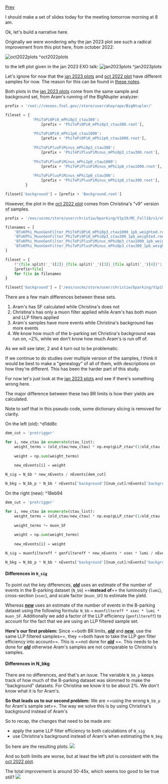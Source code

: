 [Prev](/B-parking/Mon_Apr_10_2023.md)

I should make a set of slides today for the meeting tomorrow morning at 8 am.

Ok, let's build a narrative here.

Originally we were wondering why the jan 2023 plot see such a radical improvement from this plot here, from october 2022:

![oct2022plots](B-parking/img/oct2022plots.png)
^oct2022plots

to the left plot given in the jan 2023 EXO talk:
![jan2023plots](B-parking/img/jan2023plots.png)
^jan2023plots

Let's ignore for now that the [jan 2023 plots](#^jan2023plots) and [oct 2022 plot](#^oct2022plots) have different samples for now. The reason for this can be found in [these notes](/B-parking/Mon_Apr_10_2023.md).

Both plots in the [jan 2023 plots](#^jan2023plots) come from the same sample and background set, from Aram's running of the BigNtupler analyzer:
```python
prefix = 'root://cmseos.fnal.gov//store/user/ahayrape/BigNtupler/'

fileset = {
			'PhiToPi0Pi0_mPhi0p3_ctau300':
				[prefix + 'PhiToPi0Pi0_mPhi0p3_ctau300.root'],
				
			'PhiToPi0Pi0_mPhi1p0_ctau1000':
				[prefix + 'PhiToPi0Pi0_mPhi1p0_ctau1000.root'],
				
			'PhiToPiPlusPiMinus_mPhi0p3_ctau300':
				[prefix + 'PhiToPiPlusPiMinus_mPhi0p3_ctau300.root'],
				
			'PhiToPiPlusPiMinus_mPhi1p0_ctau1000':
				[prefix + 'PhiToPiPlusPiMinus_mPhi1p0_ctau1000.root'],
				
			'PhiToPiPlusPiMinus_mPhi1p0_ctau300':
				[prefix + 'PhiToPiPlusPiMinus_mPhi1p0_ctau300.root'],
		 }

fileset['background'] = [prefix + 'Background.root']
```

 However, the plot in the [oct 2022 plot](#^oct2022plots) comes from Christina's "v9" version of samples.

```python
prefix = '/eos/uscms/store/user/christiw/bparking/V1p19/MC_Fall18/v1/v9/normalized/'

filenames = [
    'BToKPhi_MuonGenFilter_PhiToPi0Pi0_mPhi0p3_ctau1000_1pb_weighted.root',
    'BToKPhi_MuonGenFilter_PhiToPi0Pi0_mPhi0p3_ctau300_1pb_weighted.root',
    'BToKPhi_MuonGenFilter_PhiToPiPlusPiMinus_mPhi0p3_ctau1000_1pb_weighted.root',
    'BToKPhi_MuonGenFilter_PhiToPiPlusPiMinus_mPhi0p3_ctau300_1pb_weighted.root',
]

fileset = {
    f"{file.split('_')[2]}_{file.split('_')[3]}_{file.split('_')[4]}": 
    [prefix+file] 
    for file in filenames
}

fileset['background'] = ['/eos/uscms/store/user/christiw/bparking/V1p19/Data2018_UL/v9/normalized/ParkingBPH4_2018A_goodLumi.root']
```

There are a few main differences between these sets.
1. Aram's has SF calculated while Christina's does not
2. Christina's has only a muon filter applied while Aram's has both muon and LLP filters applied
3. Aram's samples have more events while Christina's background has more events
4. We know how much of the b-parking set Christina's background was run on, ~2%, while we don't know how much Aram's is run off of.

As we will see later, 2 and 4 turn out to be problematic.

If we continue to do studies over multiple version of the samples, I think it would be best to make a "genealogy" of all of them, with descriptions on how they're different. This has been the harder part of this study.

For now let's just look at the [jan 2023 plots](#^jan2023plots) and see if there's something wrong here. 

The major difference between these two BR limits is how their yields are calculated. 

Note to self that in this pseudo code, some dictionary slicing is removed for clarity.

On the left (old): ^d1dd8c
```python
dem_cut = 'pretrigger'

for i, new_ctau in enumerate(ctau_list):
	weight_terms = (old_ctau/new_ctau) * np.exp(gLLP_ctau*(1/old_ctau - 1/new_ctau))
		
	weight = np.sum(weight_terms)
	
	new_nEvents[i] = weight

N_sig = N_bb * new_nEvents / nEvents[dem_cut]

N_bkg = N_bb_p * N_bb * nEvents['background'][num_cut]/nEvents['background'][dem_cut]
```

On the right (new): ^18eb94
```python
dem_cut = 'pretrigger'

for i, new_ctau in enumerate(ctau_list):
	weight_terms = (old_ctau/new_ctau) * np.exp(gLLP_ctau*(1/old_ctau - 1/new_ctau))
	
	weight_terms *= muon_SF
	
	weight = np.sum(weight_terms)
	
	new_nEvents[i] = weight

N_sig = muonfiltereff * genfiltereff * new_nEvents * xsec * lumi / nEvents[dem_cut]

N_bkg = N_bb_p * N_bb * nEvents['background'][num_cut]/nEvents['background'][dem_cut]
```

#### Differences in `N_sig`

To point out the key differences, [***old***](#^d1dd8c) uses an estimate of the number of events in the B-parking dataset (`N_bb`) ==**instead of**== the luminosity (`lumi`), cross-section (`xsec`), and scale factor (`muon_SF`) to estimate the yield.

Whereas [***new***](#^18eb94) uses an estimate of the number of events in the B-parking dataset using the following formula: `N_bb` ~ `muonfiltereff * xsec * lumi * muon_SF`. Additionally we add a factor of the LLP efficiency (`genfiltereff`) to account for the fact that we are using an LLP filtered sample set.

**Here's our first problem:** Since ==both BR limits, [***old***](#^d1dd8c)  and [***new***](#^18eb94), use the same LLP filtered samples==, they ==both have to take the LLP gen filter efficiency into account==. This is ==not done for [***old***](#^d1dd8c) ==. This needs to be done for [***old***](#^d1dd8c) otherwise Aram's samples are not comparable to Christina's samples.

#### Differences in N_bkg

There are no differences, and that's an issue. The variable `N_bb_p` keeps track of how much of the B-parking dataset was skimmed to make the "background" datasets. For Christina we know it to be about 2%. We don't know what it is for Aram's. 

**So that leads us to our second problem:** We are ==using the wrong `N_bb_p` for Aram's sample set==. The way we solve this is by using Christina's background instead of Aram's

So to recap, the changes that need to be made are:
* apply the same LLP filter efficiency to both calculations of `N_sig`
* use Christina's background instead of Aram's when estimating the `N_bkg`

So here are the resulting plots:
![](B-parking/img/tue_apr_11_2023_plot1.png)

And so both limits are worse, but at least the left plot is consistent with the [oct 2022 plot](#^oct2022plots).

The total improvement is around 30-45x, which seems too good to be true still?
![](B-parking/img/tue_apr_11_2023_plot2.png)


 